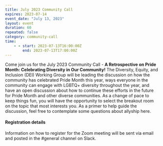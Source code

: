 ```yaml
---
title: July 2023 Community Call
expires: 2023-07-14
event_date: "July 13, 2023"
layout: event
duration: 60
repeated: false
category: community-call
time:
    - - start: 2023-07-13T16:00:00Z
        end: 2023-07-13T17:00:00Z
---
```


Come join us for the July 2023 Community Call - **A Retrospective on Pride Month: Celebrating Diversity in Our Community!**  The Diversity, Equity, and Inclusion (DEI) Working Group will be leading the discussion on how the community has celebrated Pride Month this year, ways everyone in the community can engage with LGBTQ+ diversity throughout the year, and have an open discussion about how to continue these efforts in the future for Pride Month and other diverse communities.  As a change of pace to keep things fun, you will have the opportunity to select the breakout room on the topic that most interests you.  As a primer to help guide the discussion, feel free to contemplate some questions about allyship here.


#### Registration details
Information on how to register for the Zoom meeting will be sent via email
and posted in the #general channel on Slack.
